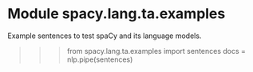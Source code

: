Module spacy.lang.ta.examples
=============================
Example sentences to test spaCy and its language models.

>>> from spacy.lang.ta.examples import sentences
>>> docs = nlp.pipe(sentences)